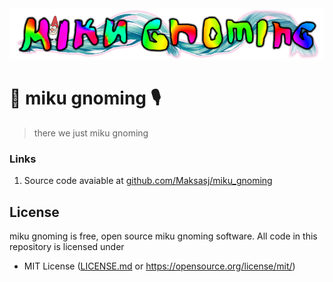 <img src="assets/miku_gnoming_logo.png">

# 🩵 miku gnoming 🎙️
> there we just miku gnoming 

### Links
1. Source code avaiable at [github.com/Maksasj/miku_gnoming](https://github.com/Maksasj/miku_gnoming)

## License
miku gnoming is free, open source miku gnoming software. All code in this repository is licensed under
- MIT License ([LICENSE.md](https://github.com/Maksasj/miku_gnoming/blob/master/LICENSE.md) or https://opensource.org/license/mit/)